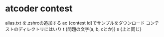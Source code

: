 # atcoder contest
alias.txt を.zshrcの追加する
ac {contest id}でサンプルをダウンロード
コンテストのディレクトリにはいり
t {問題の文字(a, b, cとか)}
s {上と同じ}

